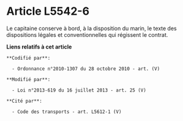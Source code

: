 # Article L5542-6

Le capitaine conserve à bord, à la disposition du marin, le texte des dispositions légales et conventionnelles qui régissent
le contrat.

**Liens relatifs à cet article**

	**Codifié par**:

	  - Ordonnance n°2010-1307 du 28 octobre 2010 - art. (V)

	**Modifié par**:

	  - Loi n°2013-619 du 16 juillet 2013 - art. 25 (V)

	**Cité par**:

	  - Code des transports - art. L5612-1 (V)
